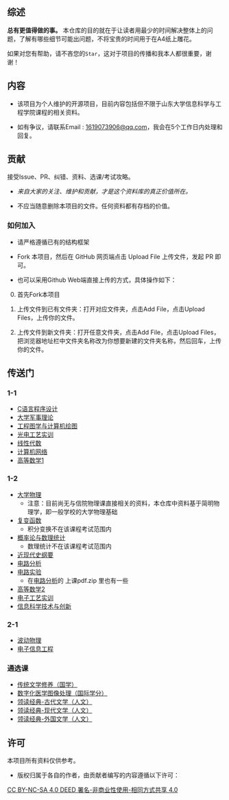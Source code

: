 ## 综述

**总有更值得做的事。**
本仓库的目的就在于让读者用最少的时间解决整体上的问题，了解有哪些细节可能出问题，不将宝贵的时间用于在A4纸上雕花。

如果对您有帮助，请不吝您的``Star``，这对于项目的传播和我本人都很重要，谢谢！

## 内容

* 该项目为个人维护的开源项目，目前内容包括但不限于山东大学信息科学与工程学院课程的相关资料。
  
* 如有争议，请联系Email : 1619073906@qq.com，我会在5个工作日内处理和回复。

## 贡献

接受Issue、PR、纠错、资料、选课/考试攻略。

* *来自大家的关注、维护和贡献，才是这个资料库的真正价值所在。*

* 不应当随意删除本项目的文件。任何资料都有存档的价值。

### 如何加入

* 请严格遵循已有的结构框架

* Fork 本项目，然后在 GitHub 网页端点击 Upload File 上传文件，发起 PR 即可。

* 也可以采用Github Web端直接上传的方式，具体操作如下：

0. 首先Fork本项目

1. 上传文件到已有文件夹：打开对应文件夹，点击Add File，点击Upload Files，上传你的文件。

3. 上传文件到新文件夹：打开任意文件夹，点击Add File，点击Upload Files，把浏览器地址栏中文件夹名称改为你想要新建的文件夹名称，然后回车，上传你的文件。

## 传送门

### 1-1

* [C语言程序设计](./C语言)
* [大学军事理论](./军事理论)
* [工程图学与计算机绘图](./工程制图)
* [光电工艺实训](./光电工艺实训)
* [线性代数](./线性代数)
* [计算机网络](./计算机网络)
* [高等数学1](./高等数学)

### 1-2

* [大学物理](./大学物理)
  - 注意：目前尚无与信院物理课直接相关的资料，本仓库中资料基于简明物理学，即一般学校的大学物理基础
* [复变函数](./复变函数)
  - 积分变换不在该课程考试范围内
* [概率论与数理统计](./概率论)
  - 数理统计不在该课程考试范围内
* [近现代史纲要](./近现代史)
* [电路分析](./电路)
* [电路实验](./电路实验)
  - 在[电路分析](./电路)的 上课pdf.zip 里也有一些 
* [高等数学2](./高等数学)
* [电子工艺实训](./电子工艺实训)
* [信息科学技术与创新](./信息科学技术与创新)

### 2-1

* [波动物理](./电磁场与电磁波)
* [电子信息工程](./EECS)

### 通选课

* [传统文学修养（国学）](./传统文学修养)
* [数字化医学图像处理（国际学分）](./数字化医学图像处理)
* [领读经典-古代文学（人文）](./领读经典)
* [领读经典-现代文学（人文）](./领读经典)
* [领读经典-外国文学（人文）](./领读经典)

## 许可

本项目所有资料仅供参考。

* 版权归属于各自的作者，由贡献者编写的内容遵循以下许可：

[ CC BY-NC-SA 4.0 DEED 署名-非商业性使用-相同方式共享 4.0 ](https://creativecommons.org/licenses/by-nc-sa/4.0/)